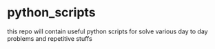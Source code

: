 # python_scripts
this repo will contain useful python scripts for solve various day to day problems and repetitive stuffs
